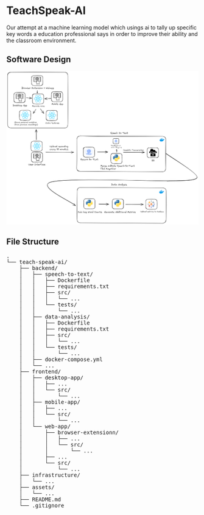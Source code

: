 # TeachSpeak-AI

Our attempt at a machine learning model which usings ai to tally up specific key words a education professional says in order to improve their ability and the classroom environment.

## Software Design

![Architecture diagram](assets/software-design.png) 

## File Structure
<pre>
.
└── teach-speak-ai/
    ├── backend/
    │   ├── speech-to-text/
    │   │   ├── Dockerfile
    │   │   ├── requirements.txt
    │   │   ├── src/
    │   │   │   └── ...
    │   │   └── tests/
    │   │       └── ...
    │   ├── data-analysis/
    │   │   ├── Dockerfile
    │   │   ├── requirements.txt
    │   │   ├── src/
    │   │   │   └── ...
    │   │   └── tests/
    │   │       └── ...
    │   ├── docker-compose.yml
    │   └── ...
    ├── frontend/
    │   ├── desktop-app/
    │   │   ├── ...
    │   │   └── src/
    │   │       └── ...
    │   ├── mobile-app/
    │   │   ├── ...
    │   │   └── src/
    │   │       └── ...
    │   └── web-app/
    │       ├── browser-extensionn/
    │       │   ├── ...
    │       │   └── src/
    │       │       └── ...
    │       ├── ...
    │       └── src/
    │           └── ...
    ├── infrastructure/
    │   └── ...
    ├── assets/
    │   └── ...
    ├── README.md
    └── .gitignore
</pre>
